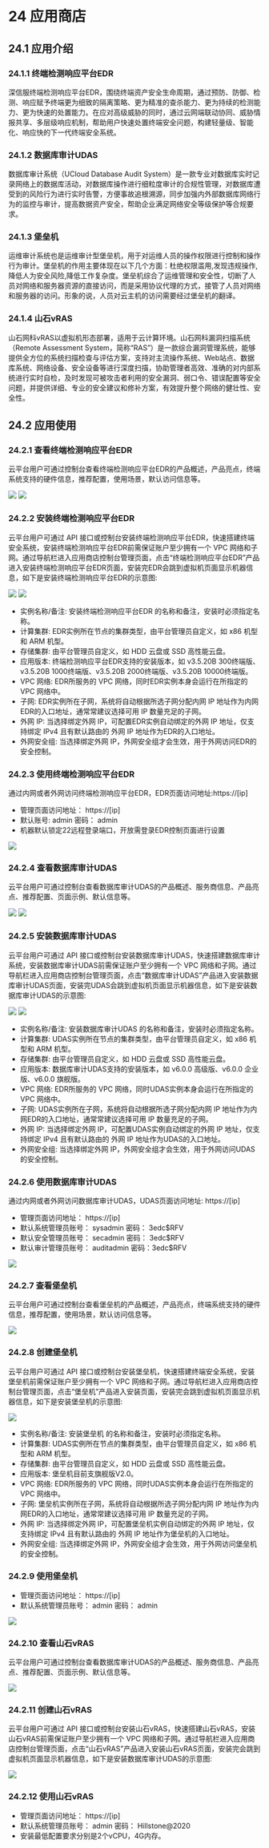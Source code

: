 # 24 应用商店

## 24.1 应用介绍

### 24.1.1 终端检测响应平台EDR

深信服终端检测响应平台EDR，围绕终端资产安全生命周期，通过预防、防御、检测、响应赋予终端更为细致的隔离策略、更为精准的查杀能力、更为持续的检测能力、更为快速的处置能力。在应对高级威胁的同时，通过云网端联动协同、威胁情报共享、多层级响应机制，帮助用户快速处置终端安全问题，构建轻量级、智能化、响应快的下一代终端安全系统。

### 24.1.2 数据库审计UDAS

数据库审计系统（UCloud Database Audit System）是一款专业对数据库实时记录网络上的数据库活动，对数据库操作进行细粒度审计的合规性管理，对数据库遭受到的风险行为进行实时告警，方便事故追根溯源，同步加强内外部数据库网络行为的监控与审计，提高数据资产安全，帮助企业满足网络安全等级保护等合规要求。

### 24.1.3 堡垒机

运维审计系统也是运维审计型堡垒机，用于对运维人员的操作权限进行控制和操作行为审计。堡垒机的作用主要体现在以下几个方面：杜绝权限滥用,发现违规操作,降低人为安全风险,降低工作复杂度。堡垒机综合了运维管理和安全性，切断了人员对网络和服务器资源的直接访问，而是采用协议代理的方式，接管了人员对网络和服务器的访问。形象的说，人员对云主机的访问需要经过堡垒机的翻译。

### 24.1.4 山石vRAS

山石网科vRAS以虚拟机形态部署，适用于云计算环境。山石网科漏洞扫描系统（Remote Assessment System，简称“RAS”）是一款综合漏洞管理系统，能够提供全方位的系统扫描检查与评估方案，支持对主流操作系统、Web站点、数据库系统、网络设备、安全设备等进行深度扫描，协助管理者高效、准确的对内部系统进行实时自检，及时发现可被攻击者利用的安全漏洞、弱口令、错误配置等安全问题，并提供详细、专业的安全建议和修补方案，有效提升整个网络的健壮性、安全性。


## 24.2 应用使用

### 24.2.1 查看终端检测响应平台EDR

云平台用户可通过控制台查看终端检测响应平台EDR的产品概述，产品亮点，终端系统支持的硬件信息，推荐配置，使用场景，默认访问信息等。

![](../images/userguide/EDR1.png)
![](../images/userguide/EDR2.png)

### 24.2.2 安装终端检测响应平台EDR

云平台用户可通过 API 接口或控制台安装终端检测响应平台EDR，快速搭建终端安全系统，安装终端检测响应平台EDR前需保证账户至少拥有一个 VPC 网络和子网。通过导航栏进入应用商店控制台管理页面，点击“终端检测响应平台EDR”产品进入安装终端检测响应平台EDR页面，安装完EDR会跳到虚拟机页面显示机器信息，如下是安装终端检测响应平台EDR的示意图:

![](../images/userguide/createEDR1.png)
![](../images/userguide/createEDR2.png)

* 实例名称/备注: 安装终端检测响应平台EDR 的名称和备注，安装时必须指定名称。
* 计算集群: EDR实例所在节点的集群类型，由平台管理员自定义，如 x86 机型和 ARM 机型。
* 存储集群: 由平台管理员自定义，如 HDD 云盘或 SSD 高性能云盘。
* 应用版本: 终端检测响应平台EDR支持的安装版本，如 v3.5.20B 300终端版、v3.5.20B 1000终端版、v3.5.20B 2000终端版、v3.5.20B 10000终端版。
* VPC 网络: EDR所服务的 VPC 网络，同时EDR实例本身会运行在所指定的 VPC 网络中。
* 子网: EDR实例所在子网，系统将自动根据所选子网分配内网 IP 地址作为内网EDR的入口地址，通常常建议选择可用 IP 数量充足的子网。
* 外网 IP: 当选择绑定外网 IP，可配置EDR实例自动绑定的外网 IP 地址，仅支持绑定 IPv4 且有默认路由的 外网 IP 地址作为EDR的入口地址。
* 外网安全组: 当选择绑定外网 IP，外网安全组才会生效，用于外网访问EDR的安全控制。

### 24.2.3 使用终端检测响应平台EDR

通过内网或者外网访问终端检测响应平台EDR，EDR页面访问地址:https://[ip]

* 管理页面访问地址： https://[ip]
* 默认账号: admin 密码： admin 
* 机器默认锁定22远程登录端口，开放需登录EDR控制页面进行设置

![](../images/userguide/useEDR.png)

### 24.2.4 查看数据库审计UDAS

云平台用户可通过控制台查看数据库审计UDAS的产品概述、服务商信息、产品亮点、推荐配置、页面示例、默认信息等。

![](../images/userguide/UDAS1.png)
![](../images/userguide/UDAS2.png)

### 24.2.5 安装数据库审计UDAS

云平台用户可通过 API 接口或控制台安装数据库审计UDAS，快速搭建数据库审计系统，安装数据库审计UDAS前需保证账户至少拥有一个 VPC 网络和子网。通过导航栏进入应用商店控制台管理页面，点击“数据库审计UDAS”产品进入安装数据库审计UDAS页面，安装完UDAS会跳到虚拟机页面显示机器信息，如下是安装数据库审计UDAS的示意图:

![](../images/userguide/createUDAS1.png)
![](../images/userguide/createUDAS2.png)

* 实例名称/备注: 安装数据库审计UDAS 的名称和备注，安装时必须指定名称。
* 计算集群: UDAS实例所在节点的集群类型，由平台管理员自定义，如 x86 机型和 ARM 机型。
* 存储集群: 由平台管理员自定义，如 HDD 云盘或 SSD 高性能云盘。
* 应用版本: 数据库审计UDAS支持的安装版本，如 v6.0.0 高级版、v6.0.0 企业版、v6.0.0 旗舰版。
* VPC 网络: EDR所服务的 VPC 网络，同时UDAS实例本身会运行在所指定的 VPC 网络中。
* 子网: UDAS实例所在子网，系统将自动根据所选子网分配内网 IP 地址作为内网EDR的入口地址，通常常建议选择可用 IP 数量充足的子网。
* 外网 IP: 当选择绑定外网 IP，可配置UDAS实例自动绑定的外网 IP 地址，仅支持绑定 IPv4 且有默认路由的 外网 IP 地址作为UDAS的入口地址。
* 外网安全组: 当选择绑定外网 IP，外网安全组才会生效，用于外网访问UDAS的安全控制。

### 24.2.6 使用数据库审计UDAS

通过内网或者外网访问数据库审计UDAS，UDAS页面访问地址: https://[ip]

* 管理页面访问地址： https://[ip]
* 默认系统管理员账号： sysadmin 密码： 3edc$RFV
* 默认安全管理员账号： secadmin 密码： 3edc$RFV
* 默认审计管理员账号： auditadmin 密码：3edc$RFV

![](../images/userguide/useUDAS.png)

### 24.2.7 查看堡垒机

云平台用户可通过控制台查看堡垒机的产品概述，产品亮点，终端系统支持的硬件信息，推荐配置，使用场景，默认访问信息等。

![](../images/userguide/appfindblj.png)

### 24.2.8 创建堡垒机

云平台用户可通过 API 接口或控制台安装堡垒机，快速搭建终端安全系统，安装堡垒机前需保证账户至少拥有一个 VPC 网络和子网。通过导航栏进入应用商店控制台管理页面，点击“堡垒机”产品进入安装页面，安装完会跳到虚拟机页面显示机器信息，如下是安装堡垒机的示意图:

![](../images/userguide/appcreateblj.png)

* 实例名称/备注: 安装堡垒机 的名称和备注，安装时必须指定名称。
* 计算集群: UDAS实例所在节点的集群类型，由平台管理员自定义，如 x86 机型和 ARM 机型。
* 存储集群: 由平台管理员自定义，如 HDD 云盘或 SSD 高性能云盘。
* 应用版本: 堡垒机目前支旗舰版V2.0。
* VPC 网络: EDR所服务的 VPC 网络，同时UDAS实例本身会运行在所指定的 VPC 网络中。
* 子网: 堡垒机实例所在子网，系统将自动根据所选子网分配内网 IP 地址作为内网EDR的入口地址，通常常建议选择可用 IP 数量充足的子网。
* 外网 IP: 当选择绑定外网 IP，可配置堡垒机实例自动绑定的外网 IP 地址，仅支持绑定 IPv4 且有默认路由的 外网 IP 地址作为堡垒机的入口地址。
* 外网安全组: 当选择绑定外网 IP，外网安全组才会生效，用于外网访问堡垒机的安全控制。

### 24.2.9 使用堡垒机

* 管理页面访问地址： https://[ip]
* 默认系统管理员账号： admin 密码： admin

![](../images/userguide/appmakeblj.png)

### 24.2.10 查看山石vRAS

云平台用户可通过控制台查看数据库审计UDAS的产品概述、服务商信息、产品亮点、推荐配置、页面示例、默认信息等。

![](../images/userguide/appfindshanshi2_7.png)

### 24.2.11 创建山石vRAS

云平台用户可通过 API 接口或控制台安装山石vRAS，快速搭建山石vRAS，安装山石vRAS前需保证账户至少拥有一个 VPC 网络和子网。通过导航栏进入应用商店控制台管理页面，点击“山石vRAS”产品进入安装山石vRAS页面，安装完会跳到虚拟机页面显示机器信息，如下是安装数据库审计UDAS的示意图:

![](../images/userguide/appcreateshanshi2_7.png)

### 24.2.12 使用山石vRAS

* 管理页面访问地址： https://[ip]
* 默认系统管理员账号： admin 密码： Hillstone@2020
* 安装最低配置要求分别是2个vCPU，4G内存。